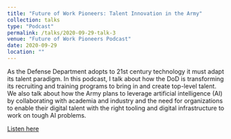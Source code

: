 ```yaml
---
title: "Future of Work Pioneers: Talent Innovation in the Army"
collection: talks
type: "Podcast"
permalink: /talks/2020-09-29-talk-3
venue: "Future of Work Pioneers Podcast"
date: 2020-09-29
location: ""
---
```


As the Defense Department adopts to 21st century technology it must adapt its talent paradigm. In this podcast, I talk about how the DoD is transforming its recruiting and training programs to bring in and create top-level talent. We also talk about how the Army plans to leverage artificial intelligence (AI) by collaborating with academia and industry and the need for organizations to enable their digital talent with the right tooling and digital infrastructure to work on tough AI problems.

[Listen here](https://www.futureworkpodcast.com/2020/09/29/james-long-richard-kuzma-innovation-in-the-army-episode-18/)
